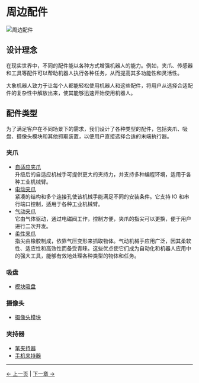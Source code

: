 # 周边配件

![周边配件](../../resources/1-ProductIntroduction/1.4/1.4周边配件.jpg)

## 设计理念

在现实世界中，不同的配件能以各种方式增强机器人的能力。例如，夹爪、传感器和工具等配件可以帮助机器人执行各种任务，从而提高其多功能性和灵活性。

大象机器人致力于让每个人都能轻松使用机器人和这些配件，将用户从选择合适配件的复杂性中解放出来，使其能够迅速开始使用机器人。

## 配件类型

为了满足客户在不同场景下的需求，我们设计了各种类型的配件，包括夹爪、吸盘、摄像头模块和其他抓取装置，以便用户直接选择合适的末端执行器。

### 夹爪

- [自适应夹爪](../1.4-AccessoriesTools/1.4.1-Gripper/1-AdaptiveGripper.md)  
  升级后的自适应机械手可提供更大的夹持力，并支持多种编程环境，适用于各种工业机械臂。
- [电动夹爪](../1.4-AccessoriesTools/1.4.1-Gripper/2-ElectricGripper.md)  
  紧凑的结构和多个连接孔使该机械手能满足不同的安装条件。它支持 IO 和串行端口控制，适用于各种工业机械臂。
- [气动夹爪](../1.4-AccessoriesTools/1.4.1-Gripper/3-PneumaticGripper.md)  
  它由气体驱动，通过电磁阀工作，控制方便，夹爪的指尖可以更换，便于用户进行二次开发。
- [柔性夹爪](../1.4-AccessoriesTools/1.4.1-Gripper/4-FlexibleGripper.md)  
  指尖由橡胶制成，依靠气压变形来抓取物体。气动机械手应用广泛，因其柔软性、适应性和高效性而备受青睐。这些优点使它们成为自动化和机器人应用中的强大工具，能够有效地处理各种类型的物体和任务。

### 吸盘

- [模块吸盘](../1.4-AccessoriesTools/1.4.2-PumpCup/1-ModuleSuctionCup.md)

### 摄像头

- [摄像头模块](../1.4-AccessoriesTools/1.4.3-Camera/1-CameraModulePro.md)

### 夹持器

- [笔夹持器](../1.4-AccessoriesTools/1.4.4-Holder/1-PenHolderPro.md)
- [手机夹持器](../1.4-AccessoriesTools/1.4.4-Holder/2-PhoneHolderPro.md)

---

[← 上一页](../1.3-ApplicationScenario.md) |
[下一章 →](../../2-ProductFeature/2.2_320_PI_product/README.md)
